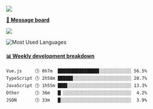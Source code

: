 [![](https://count.getloli.com/get/@SmaIIstars.github.readme)](https://count.getloli.com/)


[**💬 Message board**](https://chat.getloli.com/room/@SmaIIstars.github)

[![](https://chat.getloli.com/room/@SmaIIstars.github/svg?width=600&height=100&limit=20&theme=light&fontSize=14)](https://chat.getloli.com/room/@SmaIIstars.github)


![Most Used Languages](https://github-readme-stats.vercel.app/api/top-langs/?username=SmaIIstars&theme=dark&layout=compact)

<!-- waka-box start -->
#### <a href="https://gist.github.com/e31f5e1b7a15ee54e2fc8fca68aa5e2b" target="_blank">📊 Weekly development breakdown</a>
```text
Vue.js     🕓 8h7m  ███████████████▊░░░░░░░░░░░░ 56.5%
TypeScript 🕓 2h58m █████▊░░░░░░░░░░░░░░░░░░░░░░ 20.7%
JavaScript 🕓 1h55m ███▋░░░░░░░░░░░░░░░░░░░░░░░░ 13.3%
Other      🕓 36m   █▏░░░░░░░░░░░░░░░░░░░░░░░░░░  4.2%
JSON       🕓 33m   █░░░░░░░░░░░░░░░░░░░░░░░░░░░  3.9%
```
<!-- Powered by https://github.com/YouEclipse/waka-box-go . -->
<!-- waka-box end -->
